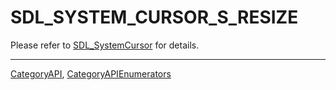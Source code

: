 # SDL_SYSTEM_CURSOR_S_RESIZE

Please refer to [SDL_SystemCursor](SDL_SystemCursor) for details.

----
[CategoryAPI](CategoryAPI), [CategoryAPIEnumerators](CategoryAPIEnumerators)

